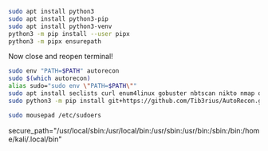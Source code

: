 ```bash - kali
sudo apt install python3
sudo apt install python3-pip
sudo apt install python3-venv
python3 -m pip install --user pipx
python3 -m pipx ensurepath
```
Now close and reopen terminal!
```bash - kali
sudo env "PATH=$PATH" autorecon
sudo $(which autorecon)
alias sudo="sudo env \"PATH=$PATH\""
sudo apt install seclists curl enum4linux gobuster nbtscan nikto nmap onesixtyone oscanner smbclient smbmap smtp-user-enum snmp sslscan sipvicious tnscmd10g whatweb wkhtmltopdf
sudo python3 -m pip install git+https://github.com/Tib3rius/AutoRecon.git
```
```bash - kali
sudo mousepad /etc/sudoers
```
>
secure_path="/usr/local/sbin:/usr/local/bin:/usr/sbin:/usr/bin:/sbin:/bin:/home/kali/.local/bin"